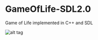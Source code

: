 # GameOfLife-SDL2.0
Game of Life implemented in C++ and SDL

![alt tag](https://i.imgur.com/6yHSV8K.gif "In action")
